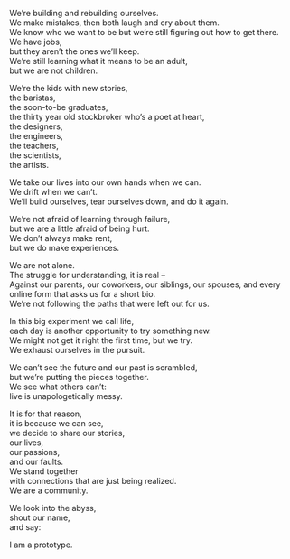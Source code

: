 We’re building and rebuilding ourselves.  
We make mistakes, then both laugh and cry about them.  
We know who we want to be but we’re still figuring out how to get there.  
We have jobs,  
but they aren’t the ones we’ll keep.   
We’re still learning what it means to be an adult,  
but we are not children.  
  
We’re the kids with new stories,  
the baristas,  
the soon-to-be graduates,  
the thirty year old stockbroker who’s a poet at heart,  
the designers,  
the engineers,  
the teachers,  
the scientists,  
the artists.  
  
We take our lives into our own hands when we can.  
We drift when we can’t.  
We’ll build ourselves, tear ourselves down, and do it again.  
  
We’re not afraid of learning through failure,  
but we are a little afraid of being hurt.  
We don’t always make rent,  
but we do make experiences.  
  
We are not alone.  
The struggle for understanding, it is real –  
Against our parents, our coworkers, our siblings, our spouses, and every online form that asks us for a short bio.  
We’re not following the paths that were left out for us.  
  
In this big experiment we call life,  
each day is another opportunity to try something new.  
We might not get it right the first time, but we try.  
We exhaust ourselves in the pursuit.  
  
We can’t see the future and our past is scrambled,  
but we’re putting the pieces together.  
We see what others can’t:  
live is unapologetically messy.  
  
It is for that reason,  
it is because we can see,  
we decide to share our stories,  
our lives,  
our passions,  
and our faults.  
We stand together  
with connections that are just being realized.  
We are a community.  
  
We look into the abyss,  
shout our name,  
and say:  
  
I am a prototype.  
